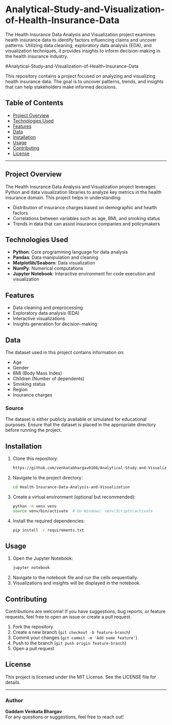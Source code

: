 
# Analytical-Study-and-Visualization-of-Health-Insurance-Data
The Health Insurance Data Analysis and Visualization project examines health insurance data to identify factors influencing claims and uncover patterns. Utilizing data cleaning, exploratory data analysis (EDA), and visualization techniques, it provides insights to inform decision-making in the health insurance industry.

#Analytical-Study-and-Visualization-of-Health-Insurance-Data

This repository contains a project focused on analyzing and visualizing health insurance data. The goal is to uncover patterns, trends, and insights that can help stakeholders make informed decisions.

## Table of Contents
- [Project Overview](#project-overview)
- [Technologies Used](#technologies-used)
- [Features](#features)
- [Data](#data)
- [Installation](#installation)
- [Usage](#usage)
- [Contributing](#contributing)
- [License](#license)

---

## Project Overview
The Health Insurance Data Analysis and Visualization project leverages Python and data visualization libraries to analyze key metrics in the health insurance domain. This project helps in understanding:

- Distribution of insurance charges based on demographic and health factors
- Correlations between variables such as age, BMI, and smoking status
- Trends in data that can assist insurance companies and policymakers

## Technologies Used
- **Python**: Core programming language for data analysis
- **Pandas**: Data manipulation and cleaning
- **Matplotlib/Seaborn**: Data visualization
- **NumPy**: Numerical computations
- **Jupyter Notebook**: Interactive environment for code execution and visualization

## Features
- Data cleaning and preprocessing
- Exploratory data analysis (EDA)
- Interactive visualizations
- Insights generation for decision-making

## Data
The dataset used in this project contains information on:
- Age
- Gender
- BMI (Body Mass Index)
- Children (Number of dependents)
- Smoking status
- Region
- Insurance charges

### Source
The dataset is either publicly available or simulated for educational purposes. Ensure that the dataset is placed in the appropriate directory before running the project.

## Installation
1. Clone this repository:
   ```bash
   https://github.com/venkatabhargav0108/Analytical-Study-and-Visualization-of-Health-Insurance-Data.git
   ```
2. Navigate to the project directory:
   ```bash
   cd Health-Insurance-Data-Analysis-and-Visualization
   ```
3. Create a virtual environment (optional but recommended):
   ```bash
   python -m venv venv
   source venv/bin/activate  # On Windows: venv\Scripts\activate
   ```
4. Install the required dependencies:
   ```bash
   pip install -r requirements.txt
   ```

## Usage
1. Open the Jupyter Notebook:
   ```bash
   jupyter notebook
   ```
2. Navigate to the notebook file and run the cells sequentially.
3. Visualizations and insights will be displayed in the notebook.

## Contributing
Contributions are welcome! If you have suggestions, bug reports, or feature requests, feel free to open an issue or create a pull request.

1. Fork the repository
2. Create a new branch (`git checkout -b feature-branch`)
3. Commit your changes (`git commit -m 'Add some feature'`)
4. Push to the branch (`git push origin feature-branch`)
5. Open a pull request

## License
This project is licensed under the MIT License. See the LICENSE file for details.

---

### Author
**Gaddam Venkata Bhargav**  
For any questions or suggestions, feel free to reach out!
